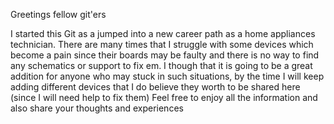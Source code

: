 Greetings fellow git'ers

I started this Git as a jumped into a new career path as a home appliances technician.
There are many times that I struggle with some devices which become a pain since their boards may be faulty and there is no way to find any schematics or support to fix em.
I though that it is going to be a great addition for anyone who may stuck in such situations, by the time I will keep adding different devices that I do believe they worth to be shared here (since I will need help to fix them)
Feel free to enjoy all the information and also share your thoughts and experiences
